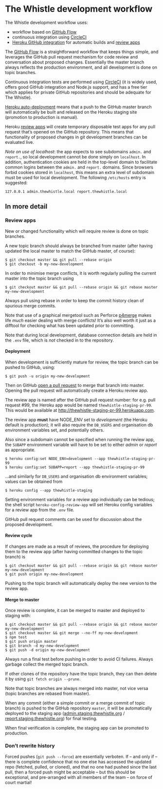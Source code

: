 The Whistle development workflow
================================

The Whistle development workflow uses:

- workflow based on [GitHub Flow](https://guides.github.com/introduction/flow/)
- continuous integration using [CircleCI](https://circleci.com/)
- [Heroku GitHub integration](https://devcenter.heroku.com/articles/github-integration) for automatic
  builds and [review apps](https://devcenter.heroku.com/articles/github-integration-review-apps)

The [GitHub Flow](https://guides.github.com/introduction/flow/) is a straightforward workflow that
keeps things simple, and leverages the GitHub pull request mechanism for code review and conversation
about proposed changes. Essentially the master branch always reflects the production environment,
and all development is done on topic branches.

Continuous integration tests are performed using [CircleCI](https://circleci.com/) (it is widely used,
offers good GitHub integration and Node.js support, and has a free tier which applies for private
GitHub repositories and should be adequate for The Whistle).

[Heroku auto-deployment](https://devcenter.heroku.com/articles/github-integration#automatic-deploys)
means that a push to the GitHub master branch will automatically be built and released on the Heroku
staging site (promotion to production is manual).

Heroku [review apps](https://devcenter.heroku.com/articles/github-integration-review-apps) will
create temporary disposable test apps for any pull request that’s opened on the GitHub repository.
This means that functionality of proposed changes in git development branches can be evaluated live.

*Note on use of localhost*: the app expects to see subdomains `admin.` and `report.`, so local
development cannot be done simply on `localhost`. In addition, authentication cookies are held in
the top-level domain to facilitate common logins between the `admin.` and `report.` domains. Since
browsers forbid cookies stored in `localhost`, this means an extra level of subdomain must be used
for local development. The following `/etc/hosts` entry is suggested:

    127.0.0.1 admin.thewhistle.local report.thewhistle.local

In more detail
--------------

### Review apps

New or changed functionality which will require review is done on topic branches.

A new topic branch should always be branched from master (after having updated the local master to
match the GitHub master, of course):

    $ git checkout master && git pull --rebase origin
    $ git checkout -b my-new-development

In order to minimise merge conflicts, it is worth regularly pulling the current master into the
topic branch using

    $ git checkout master && git pull --rebase origin && git rebase master my-new-development

Always pull using rebase in order to keep the commit history clean of spurious merge commits.

Note that use of a graphical mergetool such as Perforce
[p4merge](https://www.perforce.com/products/helix-apps/merge-diff-tool-p4merge) makes life _much_
easier dealing with merge conflicts! It’s also well worth it just as a difftool for checking what
has been updated prior to committing.

Note that during local development, database connection details are held in the `.env` file, which
is _not_ checked in to the repository.

#### Deployment

When development is sufficiently mature for review, the topic branch can be pushed to GitHub, using:

    $ git push -u origin my-new-development

Then on GitHub [open a pull request](https://help.github.com/articles/creating-a-pull-request/) to
merge that branch into master. Opening the pull request will automatically create a Heroku review app.

The review app is named after the GitHub pull request number: for e.g. pull request #99, the Heroku
app would be named `thewhistle-staging-pr-99`. This would be available at
http://thewhistle-staging-pr-99.herokuapp.com.

The review app **must** have NODE_ENV set to _development_ (the Heroku default is production); it
will also require the `DB_USERS` and organisation db environment variables set, and potentially
others.

Also since a subdomain cannot be specified when running the review app, the `SUBAPP` environment
variable will have to be set to either _admin_ or _report_ as appropriate.

    $ heroku config:set NODE_ENV=development --app thewhistle-staging-pr-99
    $ heroku config:set SUBAPP=report --app thewhistle-staging-pr-99

...and similarly for `DB_USERS` and organisation db environment variables; values can be obtained
from

    $ heroku config --app thewhistle-staging

Setting environment variables for a review app individually can be tedious; the shell script
`heroku-config-review-app` will set Heroku config variables for a review app from the `.env` file.

GitHub pull request comments can be used for discussion about the proposed development.

#### Review cycle

If changes are made as a result of reviews, the procedure for deploying them to the review app
(after having committed changes to the topic branch) is

    $ git checkout master && git pull --rebase origin && git rebase master my-new-development
    $ git push origin my-new-development

Pushing to the topic branch will automatically deploy the new version to the review app.

#### Merge to master

Once review is complete, it can be merged to master and deployed to staging with:

    $ git checkout master && git pull --rebase origin && git rebase master my-new-development
    $ git checkout master && git merge --no-ff my-new-development
    $ npm test
    $ git push origin master
    $ git branch -d my-new-development
    $ git push -d origin my-new-development

Always run a final test before pushing in order to avoid CI failures. Always garbage collect the
merged topic branch.

If other clones of the repository have the topic branch, they can then delete it by using `git fetch
origin --prune`.

Note that topic branches are always merged into master, not vice versa (topic branches are rebased
from master).

When any commit (either a simple commit or a merge commit of topic branch) is pushed to the GitHub
repository `master`, it will be automatically deployed to the staging app
([admin.staging.thewhistle.org](http://admin.staging.thewhistle.org) /
[report.staging.thewhistle.org](http://report.staging.thewhistle.org)) for final testing.

When final verification is complete, the staging app can be promoted to production.

### Don’t rewrite history

Forced pushes (`git push --force`) are essentially verboten. If – and only if – there is complete
confidence that no one else has accessed the updated repo (fetched, pulled, or cloned), and that no
one had pushed since the last pull, then a forced push might be acceptable – but this should be
exceptional, and pre-arranged with all members of the team – on force of court martial!
